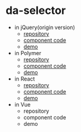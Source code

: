 da-selector
======

- in jQuery(origin version)
    - [repository](./origin)
    - [component code](./origin/da-selector.js)
    - [demo](https://jaychsu.github.io/da-selector/origin)
- in Polymer
    - [repository](./polymer)
    - [component code](./polymer/src/da-selector/index.html)
    - [demo](https://jaychsu.github.io/da-selector/polymer/build/es5-bundled)
- in React
    - [repository](./react)
    - [component code](./react/component/da-selector.js)
    - [demo](https://jaychsu.github.io/da-selector/react/build)
- in Vue
    - repository
    - component code
    - demo
